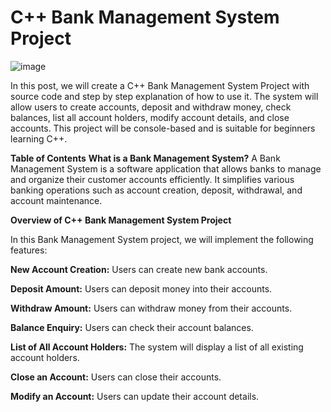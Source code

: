 # C++ Bank Management System Project

![image](https://github.com/user-attachments/assets/b49f8e31-9f9e-4c0b-ab30-12768317da9f)


In this post, we will create a C++ Bank Management System Project with source code and step by step explanation of how to use it. The system will allow users to create accounts, deposit and withdraw money, check balances, list all account holders, modify account details, and close accounts. This project will be console-based and is suitable for beginners learning C++.

**Table of Contents**
**What is a Bank Management System?**
A Bank Management System is a software application that allows banks to manage and organize their customer accounts efficiently. It simplifies various banking operations such as account creation, deposit, withdrawal, and account maintenance.

**Overview of C++ Bank Management System Project**

In this Bank Management System project, we will implement the following features:

**New Account Creation:** Users can create new bank accounts.

**Deposit Amount:** Users can deposit money into their accounts.

**Withdraw Amount:** Users can withdraw money from their accounts.

**Balance Enquiry:** Users can check their account balances.

**List of All Account Holders:** The system will display a list of all existing account holders.

**Close an Account:** Users can close their accounts.

**Modify an Account:** Users can update their account details.


